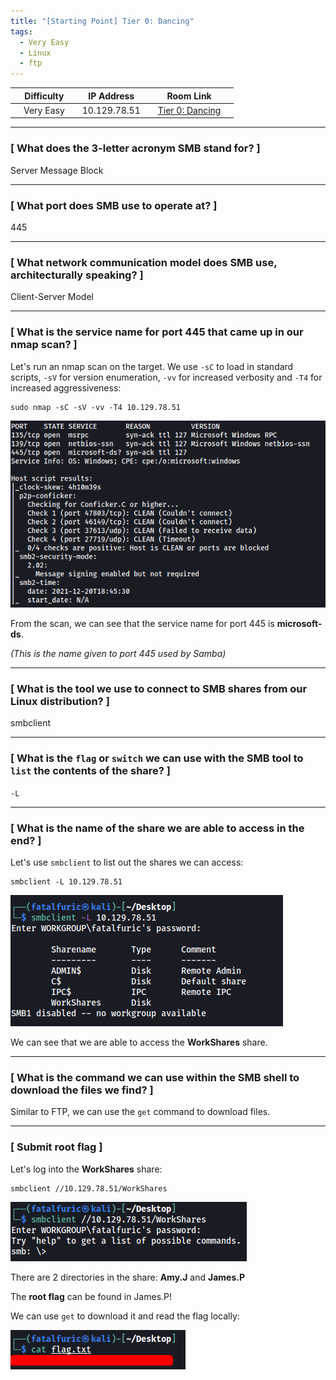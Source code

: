 ```yaml
---
title: "[Starting Point] Tier 0: Dancing"
tags:
  - Very Easy
  - Linux
  - ftp
---
```


|  | Difficulty |  |  IP Address   |  | Room Link |  |
|--| :--------: |--|:------------: |--| :--------:|--|
|  |  Very Easy |  |  10.129.78.51 |  | [Tier 0: Dancing](https://app.hackthebox.com/starting-point) |  |

---

### [ What does the 3-letter acronym SMB stand for? ]

Server Message Block

---

### [ What port does SMB use to operate at? ]

445

---

### [ What network communication model does SMB use, architecturally speaking? ]

Client-Server Model

---

### [ What is the service name for port 445 that came up in our nmap scan? ]

Let's run an nmap scan on the target. We use `-sC` to load in standard scripts, `-sV` for version enumeration, `-vv` for increased verbosity and `-T4` for increased aggressiveness:

```
sudo nmap -sC -sV -vv -T4 10.129.78.51
```

![screenshot1](../assets/images/dancing/screenshot1.png)

From the scan, we can see that the service name for port 445 is **microsoft-ds**.

*(This is the name given to port 445 used by Samba)*

---

### [ What is the tool we use to connect to SMB shares from our Linux distribution? ]

smbclient

---

### [ What is the `flag` or `switch` we can use with the SMB tool to `list` the contents of the share? ]

`-L`

---

### [ What is the name of the share we are able to access in the end? ]

Let's use `smbclient` to list out the shares we can access:

```
smbclient -L 10.129.78.51
```

![screenshot2](../assets/images/dancing/screenshot2.png)

We can see that we are able to access the **WorkShares** share.

---

### [ What is the command we can use within the SMB shell to download the files we find? ]

Similar to FTP, we can use the `get` command to download files.

---

### [ Submit root flag ]

Let's log into the **WorkShares** share:

```
smbclient //10.129.78.51/WorkShares
```

![screenshot3](../assets/images/dancing/screenshot3.png)

There are 2 directories in the share: **Amy.J** and **James.P**

The **root flag** can be found in James.P!

We can use `get` to download it and read the flag locally:

![screenshot4](../assets/images/dancing/screenshot4.png)
